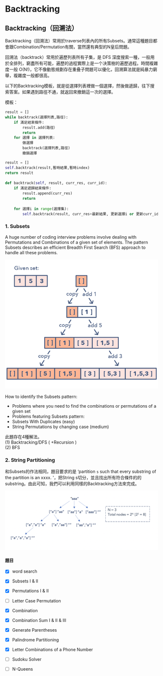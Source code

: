 # Backtracking

## Backtracking（回溯法）

Backtracking（回溯法）常用於traverse列表內的所有Subsets。通常這種題目都會跟Combination/Permutation有關，當然還有典型的N皇后問題。

回溯法（backtrack）常用於遍歷列表所有子集，是 DFS 深度搜索一種，一般用於全排列，窮盡所有可能，遍歷的過程實際上是一个决策樹的遍歷過程。時間複雜度一般 O\(N!\)，它不像動態規劃存在重叠子問題可以優化，回溯算法就是純暴力窮舉，複雜度一般都很高。

以下的Backtracking模板，就是從選擇列表裡做一個選擇，然後做遞歸，往下搜索答案。如果遇到路徑不通，就返回來撤銷這一次的選擇。

模板：

```python
result = []
while backtrack(選擇列表,路徑):
    if 滿足結束條件:
        result.add(路徑）
        return
    for 選擇 in 選擇列表:
        做選擇
        backtrack(選擇列表,路徑)
        撤銷選擇
```

```python
result = []
self.backtrack(result,暫時結果,暫時index)
return result

def backtrack(self, result, curr_res, curr_id):
    if 滿足遞歸結束條件:
        result.append(curr_res)
        return
    
    for 選擇i in range(選擇集): 
        self.backtrack(result, curr_res+最新結果, 更新選擇i or 更新curr_id)
```

### 1. Subsets

A huge number of coding interview problems involve dealing with Permutations and Combinations of a given set of elements. The pattern Subsets describes an efficient Breadth First Search \(BFS\) approach to handle all these problems.

![](../.gitbook/assets/subsets.jpg)

How to identify the Subsets pattern:

* Problems where you need to find the combinations or permutations of a given set
* Problems featuring Subsets pattern:
* Subsets With Duplicates \(easy\)
* String Permutations by changing case \(medium\)

此題存在4種解法。  
\(1\) Backtracking/DFS \( +Recursion \)  
\(2\) BFS

### 2. String Partitioning

和Subsets的作法相同，題目要求的是 ‘partition `s` such that every substring of the partition is an xxxx. '，把String s切分，並且找出所有符合條件的的substring。由此可知，我們可以利用同樣的Backtracking方法來完成。

![Time Complexity: O\(N\*2^N\)](../.gitbook/assets/image%20%2814%29.png)

#### 題目

* [x] word search
* [x] Subsets I & II
* [x] Permutations I & II
* [ ] Letter Case Permutation
* [x] Combination
* [x] Combination Sum I & II & III
* [x] Generate Parentheses
* [x] Palindrome Partitioning
* [x] Letter Combinations of a Phone Number
* [ ] Sudoku Solver
* [ ] N-Queens

